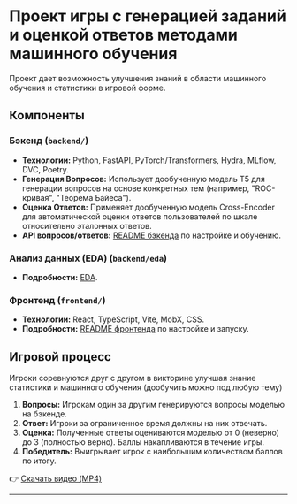 # Проект игры с генерацией заданий и оценкой ответов методами машинного обучения

Проект дает возможность улучшения знаний в области машинного обучения  и статистики в игровой форме.

## Компоненты

### Бэкенд (`backend/`)

-   **Технологии:** Python, FastAPI, PyTorch/Transformers, Hydra, MLflow, DVC, Poetry.
-   **Генерация Вопросов:** Использует дообученную модель T5 для генерации вопросов на основе конкретных тем (например, "ROC-кривая", "Теорема Байеса").
-   **Оценка Ответов:** Применяет дообученную модель Cross-Encoder для автоматической оценки ответов пользователей по шкале относительно эталонных ответов.
-   **API вопросов/ответов:** [README бэкенда](./backend/README.md) по настройке и обучению.

### Анализ данных (EDA) (`backend/eda`)

-   **Подробности:** [EDA](./backend/eda/EDA.md).

### Фронтенд (`frontend/`)

-   **Технологии:** React, TypeScript, Vite, MobX, CSS.
-   **Подробности:** [README фронтенда](./frontend/README.md) по настройке и запуску.

## Игровой процесс

Игроки соревнуются друг с другом в викторине улучшая знание статистики и машинного обучения (дообучить можно под любую тему)

1. **Вопросы:** Игрокам один за другим генерируются вопросы моделью на бэкенде.
2. **Ответ:** Игроки за ограниченное время должны на них отвечать.
3. **Оценка:** Полученные ответы оцениваются моделью от 0 (неверно) до 3 (полностью верно). Баллы накапливаются в течение игры.
4. **Победитель:** Выигрывает игрок с наибольшим количеством баллов по итогу.

👉 [Скачать видео (MP4)](screens/gameplay_video.mp4)

---




